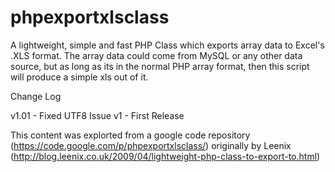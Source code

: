 # phpexportxlsclass

A lightweight, simple and fast PHP Class which exports array data to Excel's .XLS format.
The array data could come from MySQL or any other data source, but as long as its in the normal PHP array format, then this script will produce a simple xls out of it.

Change Log

v1.01 - Fixed UTF8 Issue
v1 - First Release 

This content was explorted from a google code repository (https://code.google.com/p/phpexportxlsclass/) 
originally by Leenix (http://blog.leenix.co.uk/2009/04/lightweight-php-class-to-export-to.html)
